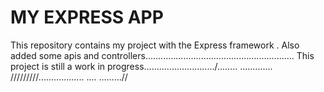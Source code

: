 MY EXPRESS APP
====
This repository contains my project with the Express framework .
Also  added some apis and controllers...........................................................
This project is still a work in progress............................/........
.............
/////////..................
....
.........//

